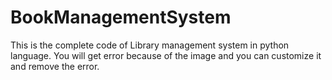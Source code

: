 # BookManagementSystem


This is the complete code of Library management system in python language.
You will get error because of the image and you can customize it and remove the error.
